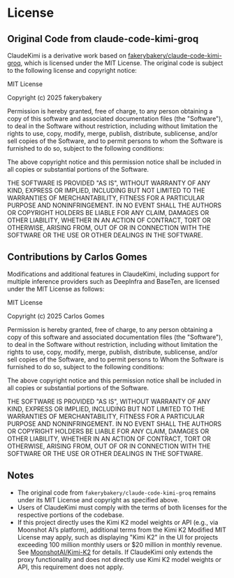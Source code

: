 # License

## Original Code from claude-code-kimi-groq
ClaudeKimi is a derivative work based on [fakerybakery/claude-code-kimi-groq](https://github.com/fakerybakery/claude-code-kimi-groq), which is licensed under the MIT License. The original code is subject to the following license and copyright notice:



MIT License

Copyright (c) 2025 fakerybakery

Permission is hereby granted, free of charge, to any person obtaining a copy
of this software and associated documentation files (the "Software"), to deal
in the Software without restriction, including without limitation the rights
to use, copy, modify, merge, publish, distribute, sublicense, and/or sell
copies of the Software, and to permit persons to whom the Software is
furnished to do so, subject to the following conditions:

The above copyright notice and this permission notice shall be included in all
copies or substantial portions of the Software.

THE SOFTWARE IS PROVIDED "AS IS", WITHOUT WARRANTY OF ANY KIND, EXPRESS OR
IMPLIED, INCLUDING BUT NOT LIMITED TO THE WARRANTIES OF MERCHANTABILITY,
FITNESS FOR A PARTICULAR PURPOSE AND NONINFRINGEMENT. IN NO EVENT SHALL THE
AUTHORS OR COPYRIGHT HOLDERS BE LIABLE FOR ANY CLAIM, DAMAGES OR OTHER
LIABILITY, WHETHER IN AN ACTION OF CONTRACT, TORT OR OTHERWISE, ARISING FROM,
OUT OF OR IN CONNECTION WITH THE SOFTWARE OR THE USE OR OTHER DEALINGS IN THE
SOFTWARE.



## Contributions by Carlos Gomes
Modifications and additional features in ClaudeKimi, including support for multiple inference providers such as DeepInfra and BaseTen, are licensed under the MIT License as follows:


MIT License

Copyright (c) 2025 Carlos Gomes

Permission is hereby granted, free of charge, to any person obtaining a copy
of this software and associated documentation files (the "Software"), to deal
in the Software without restriction, including without limitation the rights
to use, copy, modify, merge, publish, distribute, sublicense, and/or sell
copies of the Software, and to permit persons to Whom the Software is
furnished to do so, subject to the following conditions:

The above copyright notice and this permission notice shall be included in all
copies or substantial portions of the Software.

THE SOFTWARE IS PROVIDED "AS IS", WITHOUT WARRANTY OF ANY KIND, EXPRESS OR
IMPLIED, INCLUDING BUT NOT LIMITED TO THE WARRANTIES OF MERCHANTABILITY,
FITNESS FOR A PARTICULAR PURPOSE AND NONINFRINGEMENT. IN NO EVENT SHALL THE
AUTHORS OR COPYRIGHT HOLDERS BE LIABLE FOR ANY CLAIM, DAMAGES OR OTHER
LIABILITY, WHETHER IN AN ACTION OF CONTRACT, TORT OR OTHERWISE, ARISING FROM,
OUT OF OR IN CONNECTION WITH THE SOFTWARE OR THE USE OR OTHER DEALINGS IN THE
SOFTWARE.


## Notes
- The original code from `fakerybakery/claude-code-kimi-groq` remains under its MIT License and copyright as specified above.
- Users of ClaudeKimi must comply with the terms of both licenses for the respective portions of the codebase.
- If this project directly uses the Kimi K2 model weights or API (e.g., via Moonshot AI’s platform), additional terms from the Kimi K2 Modified MIT License may apply, such as displaying "Kimi K2" in the UI for projects exceeding 100 million monthly users or $20 million in monthly revenue. See [MoonshotAI/Kimi-K2](https://github.com/MoonshotAI/Kimi-K2) for details. If ClaudeKimi only extends the proxy functionality and does not directly use Kimi K2 model weights or API, this requirement does not apply.

